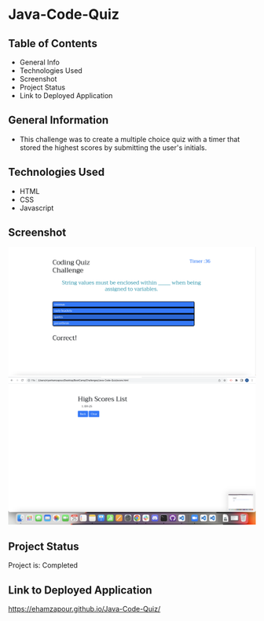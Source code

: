 # Java-Code-Quiz

## Table of Contents
* General Info
* Technologies Used
* Screenshot
* Project Status
* Link to Deployed Application

## General Information
* This challenge was to create a multiple choice quiz with a timer 
that stored the highest scores by submitting the user's initials. 

## Technologies Used
* HTML
* CSS
* Javascript

## Screenshot
![SCREENSHOT](./images/AnsweringQuestions.png)
![SCREENSHOT](./images/HighScoreList.png)

## Project Status
Project is: Completed

## Link to Deployed Application
https://ehamzapour.github.io/Java-Code-Quiz/